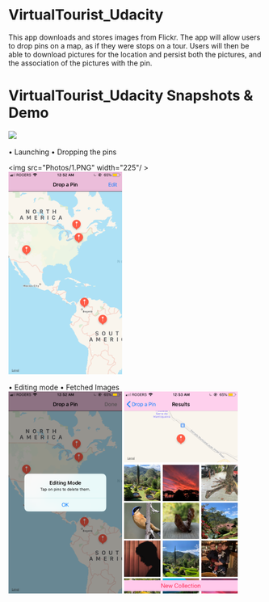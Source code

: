 # VirtualTourist_Udacity
This app downloads and stores images from Flickr. The app will allow users to drop pins on a map, as if they were stops on a tour. Users will then be able to download pictures for the location and persist both the pictures, and the association of the pictures with the pin.
 <br /> 
# VirtualTourist_Udacity Snapshots & Demo
<img src="Photos/Demo.gif" width="225"/> <br/>

• Launching                           • Dropping the pins  <br/>

<img src="Photos/1.PNG" width="225"/ >        <img src="Photos/2.PNG" width="225"/> <br/>

 • Editing mode                      • Fetched Images <br/>
  <img src="Photos/3.PNG" width="225"/>     <img src="Photos/4.PNG" width="225"/> <br/>
